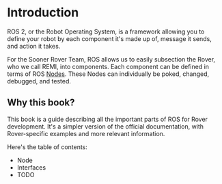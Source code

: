 # Introduction

ROS 2, or the Robot Operating System, is a framework allowing you to define your robot by each component it's made up of, message it sends, and action it takes.

For the Sooner Rover Team, ROS allows us to easily subsection the Rover, who we call REMI, into components. Each component can be defined in terms of ROS [Nodes](./nodes.md). These Nodes can individually be poked, changed, debugged, and tested.

## Why this book?

This book is a guide describing all the important parts of ROS for Rover development. It's a simpler version of the official documentation, with Rover-specific examples and more relevant information.

Here's the table of contents:

- Node
- Interfaces
- TODO
